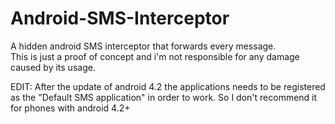Android-SMS-Interceptor
=======================

A hidden android SMS interceptor that forwards every message. <br> 
This is just a proof of concept and i'm not responsible for any damage caused by its usage.

EDIT:
After the update of android 4.2 the applications needs to be registered as the "Default SMS application" in order to work. So I don't recommend it for phones with android 4.2+


